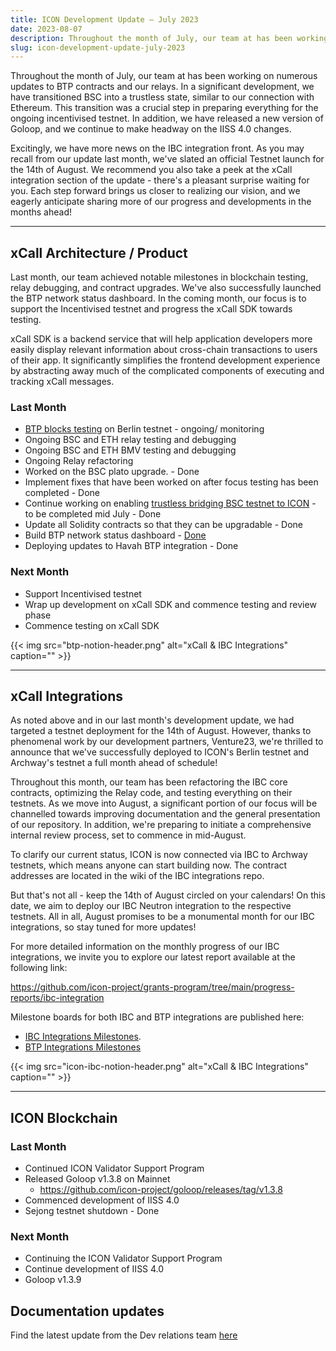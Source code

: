 ```yaml
---
title: ICON Development Update – July 2023
date: 2023-08-07
description: Throughout the month of July, our team at has been working on numerous updates to BTP contracts and our relays. In a significant development, we have transitioned BSC into a trustless state, similar to our connection with Ethereum.
slug: icon-development-update-july-2023
---
```


Throughout the month of July, our team at has been working on numerous updates to BTP contracts and our relays. In a significant development, we have transitioned BSC into a trustless state, similar to our connection with Ethereum. This transition was a crucial step in preparing everything for the ongoing incentivised testnet. In addition, we have released a new version of Goloop, and we continue to make headway on the IISS 4.0 changes.

Excitingly, we have more news on the IBC integration front. As you may recall from our update last month, we've slated an official Testnet launch for the 14th of August. We recommend you also take a peek at the xCall integration section of the update - there's a pleasant surprise waiting for you. Each step forward brings us closer to realizing our vision, and we eagerly anticipate sharing more of our progress and developments in the months ahead!

---

## xCall Architecture / Product

Last month, our team achieved notable milestones in blockchain testing, relay debugging, and contract upgrades. We've also successfully launched the BTP network status dashboard. In the coming month, our focus is to support the Incentivised testnet and progress the xCall SDK towards testing.

xCall SDK is a backend service that will help application developers more easily display relevant information about cross-chain transactions to users of their app. It significantly simplifies the frontend development experience by abstracting away much of the complicated components of executing and tracking xCall messages.

### Last Month

- [BTP blocks testing](https://www.notion.so/dd55ff14b0dc46e28feecc9bebbb187b?pvs=21) on Berlin testnet - ongoing/ monitoring
- Ongoing BSC and ETH relay testing and debugging
- Ongoing BSC and ETH BMV testing and debugging
- Ongoing Relay refactoring
- Worked on the BSC plato upgrade. - Done
- Implement fixes that have been worked on after focus testing has been completed - Done
- Continue working on enabling [trustless bridging BSC testnet to ICON](https://www.notion.so/5ee229d9017746c5b5ec1d0fc07321c6?pvs=21) - to be completed mid July - Done
- Update all Solidity contracts so that they can be upgradable - Done
- Build BTP network status dashboard - [Done](https://testnet.btp2.24x365.online/)
- Deploying updates to Havah BTP integration - Done

### Next Month

- Support Incentivised testnet
- Wrap up development on xCall SDK and commence testing and review phase
- Commence testing on xCall SDK

{{< img src="btp-notion-header.png" alt="xCall & IBC Integrations" caption="" >}}

------

## xCall Integrations

As noted above and in our last month's development update, we had targeted a testnet deployment for the 14th of August. However, thanks to phenomenal work by our development  partners, Venture23, we're thrilled to announce that we've successfully deployed to ICON's Berlin testnet and Archway's testnet a full month ahead of schedule!

Throughout this month, our team has been refactoring the IBC core contracts, optimizing the Relay code, and testing everything on their testnets. As we move into August, a significant portion of our focus will be channelled towards improving documentation and the general presentation of our repository. In addition, we're preparing to initiate a comprehensive internal review process, set to commence in mid-August.

To clarify our current status, ICON is now connected via IBC to Archway testnets, which means anyone can start building now. The contract addresses are located in the wiki of the IBC integrations repo.

But that's not all - keep the 14th of August circled on your calendars! On this date, we aim to deploy our IBC Neutron integration to the respective testnets. All in all, August promises to be a monumental month for our IBC integrations, so stay tuned for more updates!

For more detailed information on the monthly progress of our IBC integrations, we invite you to explore our latest report available at the following link:

https://github.com/icon-project/grants-program/tree/main/progress-reports/ibc-integration

Milestone boards for both IBC and BTP integrations are published here:

- [IBC Integrations Milestones](https://www.notion.so/66221606c1464911be07c4ae73813578?pvs=21).
- [BTP Integrations Milestones](https://www.notion.so/78dbe0023a0144ba9c53db9558ac7cf5?pvs=21)

{{< img src="icon-ibc-notion-header.png" alt="xCall & IBC Integrations" caption="" >}}

------

## ICON Blockchain

### Last Month

- Continued ICON Validator Support Program
- Released Goloop v1.3.8 on Mainnet
    - https://github.com/icon-project/goloop/releases/tag/v1.3.8
- Commenced development of  IISS 4.0
- Sejong testnet shutdown - Done

### Next Month

- Continuing the ICON Validator Support Program
- Continue development of IISS 4.0
- Goloop v1.3.9

## **Documentation updates**

Find the latest update from the Dev relations team [here](https://github.com/icon-project/grants-program/blob/main/progress-reports/developer-relations/developer-relations-support-progress-report-jun-2023.md)